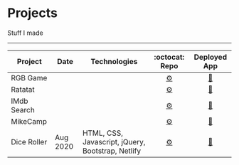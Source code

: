 # Projects
Stuff I made

---


| Project         | Date     | Technologies       | :octocat: Repo      |  Deployed App         |
|-----------------|----------|--------------------|:-------------------:|:---------------------:|
|RGB Game         |          |                    | [	:gear:](#) | [:rocket:](#) |
|Ratatat          |          |                    | [	:gear:](https://github.com/MakeItBack/Ratatat "Ratatat repo") | [:rocket:](#) |
|IMdb Search      |          |                    | [	:gear:](#) | [:rocket:](#) |
|MikeCamp         |          |                    | [	:gear:](https://github.com/MakeItBack/MikeCamp "MikeCamp repo") | [:rocket:](https://mike-camp.herokuapp.com/) |
|Dice Roller      | Aug 2020 | HTML, CSS, Javascript, jQuery, Bootstrap, Netlify | [	:gear:](https://github.com/MakeItBack/Dice-Roller) | [:rocket:](https://olives-dice-roller.netlify.app/) |

